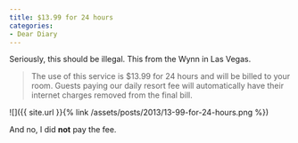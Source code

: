 ```yaml
---
title: $13.99 for 24 hours
categories:
- Dear Diary
---
```


Seriously, this should be illegal. This from the Wynn in Las Vegas.

> The use of this service is $13.99 for 24 hours and will be billed to your room.  Guests paying our daily resort fee will automatically have their internet charges removed from the final bill.

![]({{ site.url }}{% link /assets/posts/2013/13-99-for-24-hours.png %})

And no, I did **not** pay the fee.
